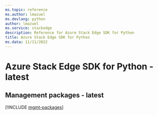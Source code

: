 ```yaml
---
ms.topic: reference
ms.author: lmazuel
ms.devlang: python
author: lmazuel
ms.service: stackedge
description: Reference for Azure Stack Edge SDK for Python
title: Azure Stack Edge SDK for Python
ms.data: 11/11/2022
---
```

# Azure Stack Edge SDK for Python - latest

## Management packages - latest
[!INCLUDE [mgmt-packages](stack-edge-mgmt-index.md)]